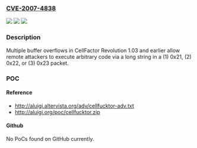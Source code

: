 ### [CVE-2007-4838](https://cve.mitre.org/cgi-bin/cvename.cgi?name=CVE-2007-4838)
![](https://img.shields.io/static/v1?label=Product&message=n%2Fa&color=blue)
![](https://img.shields.io/static/v1?label=Version&message=n%2Fa&color=blue)
![](https://img.shields.io/static/v1?label=Vulnerability&message=n%2Fa&color=brighgreen)

### Description

Multiple buffer overflows in CellFactor Revolution 1.03 and earlier allow remote attackers to execute arbitrary code via a long string in a (1) 0x21, (2) 0x22, or (3) 0x23 packet.

### POC

#### Reference
- http://aluigi.altervista.org/adv/cellfucktor-adv.txt
- http://aluigi.org/poc/cellfucktor.zip

#### Github
No PoCs found on GitHub currently.

